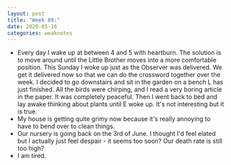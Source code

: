 ```yaml
---
layout: post
title: "Week 89:"
date: 2020-05-16
categories: weaknotes
---
```

* Every day I wake up at between 4 and 5 with heartburn. The solution is to move around until the Little Brother moves into a more comfortable position. This Sunday I woke up just as the Observer was delivered. We get it delivered now so that we can do the crossword together over the week. I decided to go downstairs and sit in the garden on a bench L has just finished. All the birds were chirping, and I read a very boring article in the paper. It was completely peaceful. Then I went back to bed and lay awake thinking about plants until E woke up. It's not interesting but it is true.
* My house is getting quite grimy now because it's really annoying to have to bend over to clean things.
* Our nursery is going back on the 3rd of June. I thought I'd feel elated but I actually just feel despair - it seems too soon? Our death rate is still too high?
* I am tired.
